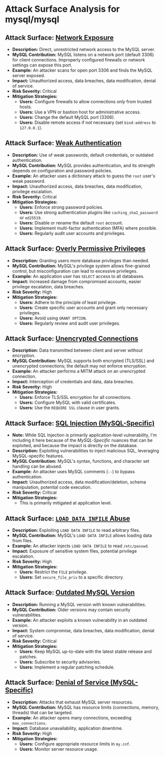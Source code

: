 # Attack Surface Analysis for mysql/mysql

## Attack Surface: [Network Exposure](./attack_surfaces/network_exposure.md)

*   **Description:** Direct, unrestricted network access to the MySQL server.
*   **MySQL Contribution:** MySQL listens on a network port (default 3306) for client connections. Improperly configured firewalls or network settings can expose this port.
*   **Example:** An attacker scans for open port 3306 and finds the MySQL server exposed.
*   **Impact:** Unauthorized access, data breaches, data modification, denial of service.
*   **Risk Severity:** Critical
*   **Mitigation Strategies:**
    *   **Users:** Configure firewalls to allow connections *only* from trusted hosts.
    *   **Users:** Use a VPN or bastion host for administrative access.
    *   **Users:** Change the default MySQL port (3306).
    *   **Users:** Disable remote access if not necessary (set `bind-address` to `127.0.0.1`).

## Attack Surface: [Weak Authentication](./attack_surfaces/weak_authentication.md)

*   **Description:** Use of weak passwords, default credentials, or outdated authentication.
*   **MySQL Contribution:** MySQL provides authentication, and its strength depends on configuration and password policies.
*   **Example:** An attacker uses a dictionary attack to guess the `root` user's weak password.
*   **Impact:** Unauthorized access, data breaches, data modification, privilege escalation.
*   **Risk Severity:** Critical
*   **Mitigation Strategies:**
    *   **Users:** Enforce strong password policies.
    *   **Users:** Use strong authentication plugins like `caching_sha2_password` or `ed25519`.
    *   **Users:** Disable or rename the default `root` account.
    *   **Users:** Implement multi-factor authentication (MFA) where possible.
    *   **Users:** Regularly audit user accounts and privileges.

## Attack Surface: [Overly Permissive Privileges](./attack_surfaces/overly_permissive_privileges.md)

*   **Description:** Granting users more database privileges than needed.
*   **MySQL Contribution:** MySQL's privilege system allows fine-grained control, but misconfiguration can lead to excessive privileges.
*   **Example:** An application user has `SELECT` access to all databases.
*   **Impact:** Increased damage from compromised accounts, easier privilege escalation, data breaches.
*   **Risk Severity:** High
*   **Mitigation Strategies:**
    *   **Users:** Adhere to the principle of least privilege.
    *   **Users:** Create specific user accounts and grant only necessary privileges.
    *   **Users:** Avoid using `GRANT OPTION`.
    *   **Users:** Regularly review and audit user privileges.

## Attack Surface: [Unencrypted Connections](./attack_surfaces/unencrypted_connections.md)

*   **Description:** Data transmitted between client and server without encryption.
*   **MySQL Contribution:** MySQL supports both encrypted (TLS/SSL) and unencrypted connections; the default may not enforce encryption.
*   **Example:** An attacker performs a MITM attack on an unencrypted connection.
*   **Impact:** Interception of credentials and data, data breaches.
*   **Risk Severity:** High
*   **Mitigation Strategies:**
    *   **Users:** Enforce TLS/SSL encryption for all connections.
    *   **Users:** Configure MySQL with valid certificates.
    *   **Users:** Use the `REQUIRE SSL` clause in user grants.

## Attack Surface: [SQL Injection (MySQL-Specific)](./attack_surfaces/sql_injection__mysql-specific_.md)

* **Note:** While SQL Injection is primarily application-level vulnerability, I'm including it here because of the *MySQL-Specific* nuances that can be exploited, and because the impact is directly on the database.
*   **Description:** Exploiting vulnerabilities to inject malicious SQL, leveraging MySQL-specific features.
*   **MySQL Contribution:** MySQL's syntax, functions, and character set handling can be abused.
*   **Example:** An attacker uses MySQL comments (`--`) to bypass authentication.
*   **Impact:** Unauthorized access, data modification/deletion, schema manipulation, potential code execution.
*   **Risk Severity:** Critical
*   **Mitigation Strategies:**
    *  This is primarily mitigated at application level.

## Attack Surface: [`LOAD DATA INFILE` Abuse](./attack_surfaces/_load_data_infile__abuse.md)

*   **Description:** Exploiting `LOAD DATA INFILE` to read arbitrary files.
*   **MySQL Contribution:** MySQL's `LOAD DATA INFILE` allows loading data from files.
*   **Example:** An attacker injects `LOAD DATA INFILE` to read `/etc/passwd`.
*   **Impact:** Exposure of sensitive system files, potential privilege escalation.
*   **Risk Severity:** High
*   **Mitigation Strategies:**
    *   **Users:** Restrict the `FILE` privilege.
    *   **Users:** Set `secure_file_priv` to a specific directory.

## Attack Surface: [Outdated MySQL Version](./attack_surfaces/outdated_mysql_version.md)

*   **Description:** Running a MySQL version with known vulnerabilities.
*   **MySQL Contribution:** Older versions may contain security vulnerabilities.
*   **Example:** An attacker exploits a known vulnerability in an outdated version.
*   **Impact:** System compromise, data breaches, data modification, denial of service.
*   **Risk Severity:** Critical
*   **Mitigation Strategies:**
    *   **Users:** Keep MySQL up-to-date with the latest stable release and patches.
    *   **Users:** Subscribe to security advisories.
    *   **Users:** Implement a regular patching schedule.

## Attack Surface: [Denial of Service (MySQL-Specific)](./attack_surfaces/denial_of_service__mysql-specific_.md)

*   **Description:** Attacks that exhaust MySQL server resources.
*   **MySQL Contribution:** MySQL has resource limits (connections, memory, threads) that can be targeted.
*   **Example:** An attacker opens many connections, exceeding `max_connections`.
*   **Impact:** Database unavailability, application downtime.
*   **Risk Severity:** High
*   **Mitigation Strategies:**
    *   **Users:** Configure appropriate resource limits in `my.cnf`.
    *   **Users:** Monitor server resource usage.

